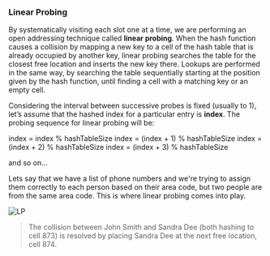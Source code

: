 ### Linear Probing

By systematically visiting each slot one at a time, we are performing an open addressing technique called **linear probing**. When the hash function causes a collision by mapping a new key to a cell of the hash table that is already occupied by another key, linear probing searches the table for the closest free location and inserts the new key there. Lookups are performed in the same way, by searching the table sequentially starting at the position given by the hash function, until finding a cell with a matching key or an empty cell. 

Considering the interval between successive probes is fixed (usually to 1), let’s assume that the hashed index for a particular entry is **index**. The probing sequence for linear probing will be:

index = index % hashTableSize
index = (index + 1) % hashTableSize
index = (index + 2) % hashTableSize
index = (index + 3) % hashTableSize 

and so on...

Lets say that we have a list of phone numbers and we're trying to assign them correctly to each person based on their area code, but two people are from the same area code. This is where linear probing comes into play.

![LP](https://upload.wikimedia.org/wikipedia/commons/thumb/9/90/HASHTB12.svg/600px-HASHTB12.svg.png)

> The collision between John Smith and Sandra Dee (both hashing to cell 873) is resolved by placing Sandra Dee at the next free location, cell 874.


